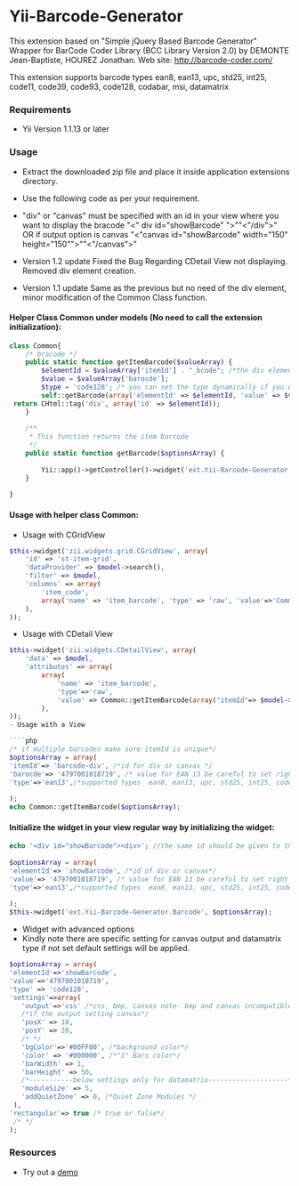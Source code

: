 
Yii-Barcode-Generator
=====================
This extension based on  "Simple jQuery Based Barcode Generator"
Wrapper for BarCode Coder Library (BCC Library Version 2.0) by DEMONTE Jean-Baptiste, HOUREZ Jonathan.
Web site: http://barcode-coder.com/

This extension supports barcode types ean8, ean13, upc, std25, int25, code11, code39, 
code93, code128, codabar, msi, datamatrix


### **Requirements**
- Yii Version 1.1.13 or later


### **Usage**
- Extract the downloaded zip file and place it inside  application extensions directory.
- Use the following code as per your requirement. 

- "div" or "canvas" must be specified with an id in your view where you want to display the bracode 
"<" div id="showBarcode" ">""<"/div">" OR if output option is canvas "<"canvas id="showBarcode" width="150" height="150"">""<"/canvas">"

- Version 1.2 update Fixed the Bug Regarding CDetail View not displaying. Removed div element creation.
- Version 1.1 update Same as the previous but no need of the div element, minor modification of the Common Class function.

#### Helper Class Common under models (No need to call the extension initialization):
````php
class Common{
    /* bracode */
    public static function getItemBarcode($valueArray) {
        $elementId = $valueArray['itemId'] . "_bcode"; /*the div element id*/
        $value = $valueArray['barocde'];
        $type = 'code128'; /* you can set the type dynamically if you want valueArray eg - $valueArray['type']*/
        self::getBarcode(array('elementId' => $elementId, 'value' => $value, 'type' => $type)); 
 return CHtml::tag('div', array('id' => $elementId));
    }
 
    /**
     * This function returns the item barcode
     */
    public static function getBarcode($optionsArray) {
 
        Yii::app()->getController()->widget('ext.Yii-Barcode-Generator.Barcode', $optionsArray);
    }
 
}
````
#### Usage with helper class Common: 
- Usage with CGridView

````php
$this->widget('zii.widgets.grid.CGridView', array(
    'id' => 'st-item-grid',
    'dataProvider' => $model->search(),
    'filter' => $model,
    'columns' => array(
        'item_code', 
        array('name' => 'item_barcode', 'type' => 'raw', 'value'=>'Common::getItemBarcode(array("itemId"=> $data->item_id, "barocde"=>$data->item_barcode))'),
    ),
));
````
- Usage with CDetail View

````php
$this->widget('zii.widgets.CDetailView', array(
    'data' => $model,
    'attributes' => array(
        array(
            'name' => 'item_barcode',
            'type'=>'raw',
            'value' => Common::getItemBarcode(array("itemId"=> $model->item_id, "barocde"=>$model->item_barcode))
        ),
));
- Usage with a View

````php
/* if multiple barcodes make sure itemId is unique*/
$optionsArray = array(
'itemId'=> 'barcode-div', /*id for div or canvas */
'barocde'=> '4797001018719', /* value for EAN 13 be careful to set right values for each barcode type */
'type'=>'ean13',/*supported types  ean8, ean13, upc, std25, int25, code11, code39, code93, code128, codabar, msi, datamatrix*/
 
);
echo Common::getItemBarcode($optionsArray);
````

#### Initialize the widget in your view regular way by initializing the widget:

````php
echo '<div id="showBarcode"><div>'; //the same id should be given to the extension item id 
 
$optionsArray = array(
'elementId'=> 'showBarcode', /*id of div or canvas*/
'value'=> '4797001018719', /* value for EAN 13 be careful to set right values for each barcode type */
'type'=>'ean13',/*supported types  ean8, ean13, upc, std25, int25, code11, code39, code93, code128, codabar, msi, datamatrix*/
 
);
$this->widget('ext.Yii-Barcode-Generator.Barcode', $optionsArray);
````


- Widget with advanced options 
- Kindly note there are specific setting for canvas output and datamatrix type if not set default settings will be applied.

```php
$optionsArray = array(
'elementId'=>'showBarcode',
'value'=>'4797001018719',
'type' => 'code128',
'settings'=>array(
   'output'=>'css' /*css, bmp, canvas note- bmp and canvas incompatible wtih IE*/,
   /*if the output setting canvas*/
   'posX' => 10,
   'posY' => 20,
   /* */
   'bgColor'=>'#00FF00', /*background color*/
   'color' => '#000000', /*"1" Bars color*/
   'barWidth' => 1,
   'barHeight' => 50,   
   /*-----------below settings only for datamatrix--------------------*/
   'moduleSize' => 5,
   'addQuietZone' => 0, /*Quiet Zone Modules */
 ),
'rectangular'=> true /* true or false*/
 /* */
);
```

### Resources
 
- Try out a [demo](http://www.jqueryscript.net/demo/Simple-jQuery-Based-Barcode-Generator-Barcode/ "Simple jquery barcode")
